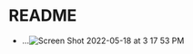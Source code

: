 # README
* ...![Screen Shot 2022-05-18 at 3 17 53 PM](https://user-images.githubusercontent.com/98759023/169148423-3d7fe140-60d4-40d1-9648-ce498a0578ff.png)

